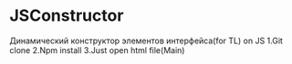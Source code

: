 # JSConstructor
Динамический конструктор элементов интерфейса(for TL) on JS
1.Git clone
2.Npm install
3.Just open html file(Main)
